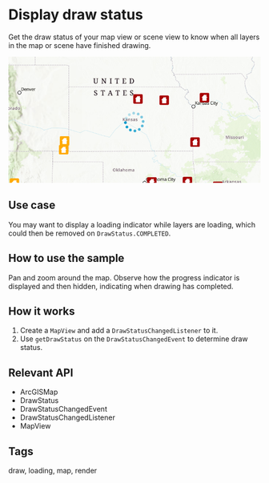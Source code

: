 # Display draw status

Get the draw status of your map view or scene view to know when all layers in the map or scene have finished drawing.

![Image of display drawing status](DisplayDrawingStatus.png)

## Use case

You may want to display a loading indicator while layers are loading, which could then be removed on `DrawStatus.COMPLETED`.

## How to use the sample

Pan and zoom around the map. Observe how the progress indicator is displayed and then hidden, indicating when drawing has completed.

## How it works

1. Create a `MapView` and add a `DrawStatusChangedListener` to it.
2. Use `getDrawStatus` on the `DrawStatusChangedEvent` to determine draw status.

## Relevant API

* ArcGISMap
* DrawStatus
* DrawStatusChangedEvent
* DrawStatusChangedListener
* MapView

## Tags

draw, loading, map, render
